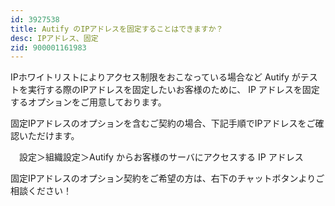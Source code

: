 ```yaml
---
id: 3927538
title: Autify のIPアドレスを固定することはできますか？
desc: IPアドレス、固定
zid: 900001161983
---
```


IPホワイトリストによりアクセス制限をおこなっている場合など Autify がテストを実行する際のIPアドレスを固定したいお客様のために、 IP アドレスを固定するオプションをご用意しております。

固定IPアドレスのオプションを含むご契約の場合、下記手順でIPアドレスをご確認いただけます。

　設定＞組織設定＞Autify からお客様のサーバにアクセスする IP アドレス<br>

固定IPアドレスのオプション契約をご希望の方は、右下のチャットボタンよりご相談ください！